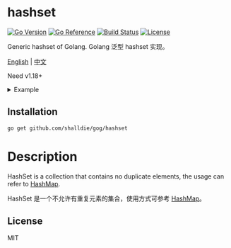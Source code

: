 # hashset

[![Go Version](https://img.shields.io/github/go-mod/go-version/shalldie/gog?label=go&logo=go&style=flat-square)](https://github.com/shalldie/gog)
[![Go Reference](https://pkg.go.dev/badge/github.com/shalldie/gog.svg)](https://pkg.go.dev/github.com/shalldie/gog)
[![Build Status](https://img.shields.io/github/workflow/status/shalldie/gog/ci?label=test&logo=github&style=flat-square)](https://github.com/shalldie/gog/actions)
[![License](https://img.shields.io/github/license/shalldie/gog?logo=github&style=flat-square)](https://github.com/shalldie/gog)

Generic hashset of Golang. Golang 泛型 hashset 实现。

[English](./README.md) | [中文](./README.zh-CN.md)

Need v1.18+

<details><summary>Example</summary>
<p>

```go
{
    hash := hashset.New[string, string]()
    hash.Set("name", "tom")
    hash.Set("name2", "tom")

	fmt.Println(hash.Get("name")) // "tom"
	fmt.Println(hash.Has("name")) // true
	fmt.Println(hash.Has("name2")) // false
}
```

</p>
</details>

## Installation

```bash
go get github.com/shalldie/gog/hashset
```

# Description

HashSet is a collection that contains no duplicate elements, the usage can refer to [HashMap](../hashmap).

HashSet 是一个不允许有重复元素的集合，使用方式可参考 [HashMap](../hashmap)。

## License

MIT
